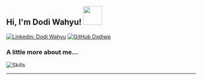 <h2> Hi, I'm Dodi Wahyu! <img src="https://media.giphy.com/media/mGcNjsfWAjY5AEZNw6/giphy.gif" width="50"></h2>

[![Linkedin: Dodi Wahyu](https://img.shields.io/badge/-dxdiwp-blue?style=flat-square&logo=Linkedin&logoColor=white&link=https://www.linkedin.com/in/dodiwahyu/)](https://www.linkedin.com/in/dodiwahyu/)
[![GitHub Dxdiwp](https://img.shields.io/github/followers/dxdiwp?label=follow&style=social)](https://github.com/dxdiwp)


### A little more about me...  

![Skills](https://skillicons.dev/icons?i=js,nodejs,react,mysql&perline=16)


---
